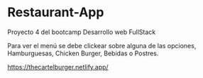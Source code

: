 # Restaurant-App
Proyecto 4 del bootcamp Desarrollo web FullStack

Para ver el menú se debe clickear sobre alguna de las opciones, Hamburguesas, Chicken Burger, Bebidas o Postres.

https://thecartelburger.netlify.app/
